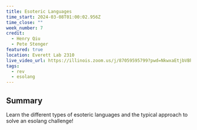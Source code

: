 ```yaml
---
title: Esoteric Languages
time_start: 2024-03-08T01:00:02.956Z
time_close: ""
week_number: 7
credit:
  - Henry Qiu
  - Pete Stenger
featured: true
location: Everett Lab 2310
live_video_url: https://illinois.zoom.us/j/87059595799?pwd=NkwxaEtjbVBhR2d6anJIc2FDQVJQZz09
tags:
  - rev
  - esolang
---
```

## Summary

Learn the different types of esoteric languages and the typical approach to solve an esolang challenge!